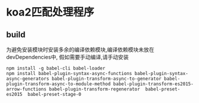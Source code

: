 # koa2匹配处理程序




## build
为避免安装模块时安装多余的编译依赖模块,编译依赖模块未放在devDependencies中, 假如需要手动编译,请手动安装
```
npm install -g babel-cli babel-loader
npm install babel-plugin-syntax-async-functions babel-plugin-syntax-async-generators babel-plugin-transform-async-to-generator babel-plugin-transform-async-to-module-method babel-plugin-transform-es2015-arrow-functions babel-plugin-transform-regenerator  babel-preset-es2015  babel-preset-stage-0
```